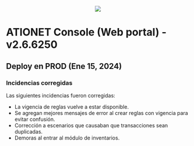 <p align="center">
  <img src="https://github.com/Ationet/ationetdocs/raw/master/Content/Images/ATIOnetLogo_250x70.png" />
</p>

# ATIONET Console (Web portal) - v2.6.6250

## Deploy en PROD (Ene 15, 2024)

### Incidencias corregidas
Las siguientes incidencias fueron corregidas:
  - La vigencia de reglas vuelve a estar disponible.
  - Se agregan mejores mensajes de error al crear reglas con vigencia para evitar confusión.
  - Corrección a escenarios que causaban que transacciones sean duplicadas.
  - Demoras al entrar al módulo de inventarios.
